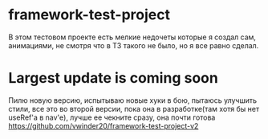 # framework-test-project

В этом тестовом проекте есть мелкие недочеты которые я создал сам, анимациями, не смотря что в ТЗ такого не было, но я все равно сделал.

# Largest update is coming soon
Пилю новую версию, испытываю новые хуки в бою, пытаюсь улучшить стили, все это во второй версии, пока она в разработке(там хотя бы нет useRef'а в nav'e), лучше ее чекните сразу, она почти готова
https://github.com/vwinder20/framework-test-project-v2
